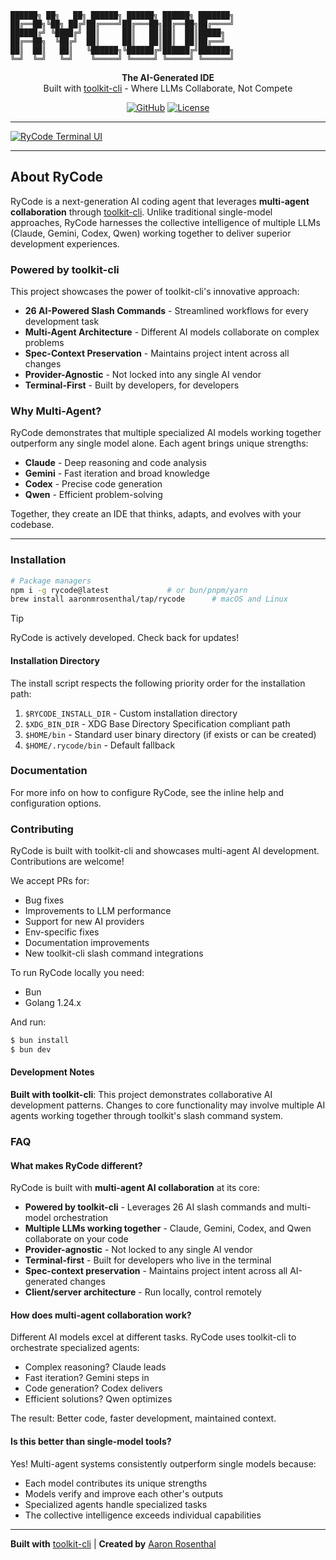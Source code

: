 ```
██████╗ ██╗   ██╗ ██████╗ ██████╗ ██████╗ ███████╗
██╔══██╗╚██╗ ██╔╝██╔════╝██╔═══██╗██╔══██╗██╔════╝
██████╔╝ ╚████╔╝ ██║     ██║   ██║██║  ██║█████╗
██╔══██╗  ╚██╔╝  ██║     ██║   ██║██║  ██║██╔══╝
██║  ██║   ██║   ╚██████╗╚██████╔╝██████╔╝███████╗
╚═╝  ╚═╝   ╚═╝    ╚═════╝ ╚═════╝ ╚═════╝ ╚══════╝
```

<p align="center">
  <strong>The AI-Generated IDE</strong><br>
  Built with <a href="https://toolkit-cli.com">toolkit-cli</a> - Where LLMs Collaborate, Not Compete
</p>

<p align="center">
  <a href="https://github.com/aaronmrosenthal/RyCode"><img alt="GitHub" src="https://img.shields.io/github/stars/aaronmrosenthal/RyCode?style=flat-square" /></a>
  <a href="https://github.com/aaronmrosenthal/RyCode"><img alt="License" src="https://img.shields.io/badge/license-MIT-blue?style=flat-square" /></a>
</p>

---

[![RyCode Terminal UI](packages/web/src/assets/lander/screenshot.png)](https://github.com/aaronmrosenthal/RyCode)

---

## About RyCode

RyCode is a next-generation AI coding agent that leverages **multi-agent collaboration** through [toolkit-cli](https://toolkit-cli.com). Unlike traditional single-model approaches, RyCode harnesses the collective intelligence of multiple LLMs (Claude, Gemini, Codex, Qwen) working together to deliver superior development experiences.

### Powered by toolkit-cli

This project showcases the power of toolkit-cli's innovative approach:

- **26 AI-Powered Slash Commands** - Streamlined workflows for every development task
- **Multi-Agent Architecture** - Different AI models collaborate on complex problems
- **Spec-Context Preservation** - Maintains project intent across all changes
- **Provider-Agnostic** - Not locked into any single AI vendor
- **Terminal-First** - Built by developers, for developers

### Why Multi-Agent?

RyCode demonstrates that multiple specialized AI models working together outperform any single model alone. Each agent brings unique strengths:

- **Claude** - Deep reasoning and code analysis
- **Gemini** - Fast iteration and broad knowledge
- **Codex** - Precise code generation
- **Qwen** - Efficient problem-solving

Together, they create an IDE that thinks, adapts, and evolves with your codebase.

---

### Installation

```bash
# Package managers
npm i -g rycode@latest             # or bun/pnpm/yarn
brew install aaronmrosenthal/tap/rycode      # macOS and Linux
```

> [!TIP]
> RyCode is actively developed. Check back for updates!

#### Installation Directory

The install script respects the following priority order for the installation path:

1. `$RYCODE_INSTALL_DIR` - Custom installation directory
2. `$XDG_BIN_DIR` - XDG Base Directory Specification compliant path
3. `$HOME/bin` - Standard user binary directory (if exists or can be created)
4. `$HOME/.rycode/bin` - Default fallback

### Documentation

For more info on how to configure RyCode, see the inline help and configuration options.

### Contributing

RyCode is built with toolkit-cli and showcases multi-agent AI development. Contributions are welcome!

We accept PRs for:

- Bug fixes
- Improvements to LLM performance
- Support for new AI providers
- Env-specific fixes
- Documentation improvements
- New toolkit-cli slash command integrations

To run RyCode locally you need:

- Bun
- Golang 1.24.x

And run:

```bash
$ bun install
$ bun dev
```

#### Development Notes

**Built with toolkit-cli**: This project demonstrates collaborative AI development patterns. Changes to core functionality may involve multiple AI agents working together through toolkit's slash command system.

### FAQ

#### What makes RyCode different?

RyCode is built with **multi-agent AI collaboration** at its core:

- **Powered by toolkit-cli** - Leverages 26 AI slash commands and multi-model orchestration
- **Multiple LLMs working together** - Claude, Gemini, Codex, and Qwen collaborate on your code
- **Provider-agnostic** - Not locked to any single AI vendor
- **Terminal-first** - Built for developers who live in the terminal
- **Spec-context preservation** - Maintains project intent across all AI-generated changes
- **Client/server architecture** - Run locally, control remotely

#### How does multi-agent collaboration work?

Different AI models excel at different tasks. RyCode uses toolkit-cli to orchestrate specialized agents:

- Complex reasoning? Claude leads
- Fast iteration? Gemini steps in
- Code generation? Codex delivers
- Efficient solutions? Qwen optimizes

The result: Better code, faster development, maintained context.

#### Is this better than single-model tools?

Yes! Multi-agent systems consistently outperform single models because:
- Each model contributes its unique strengths
- Models verify and improve each other's outputs
- Specialized agents handle specialized tasks
- The collective intelligence exceeds individual capabilities

---

**Built with** [toolkit-cli](https://toolkit-cli.com) | **Created by** [Aaron Rosenthal](https://github.com/aaronmrosenthal)
